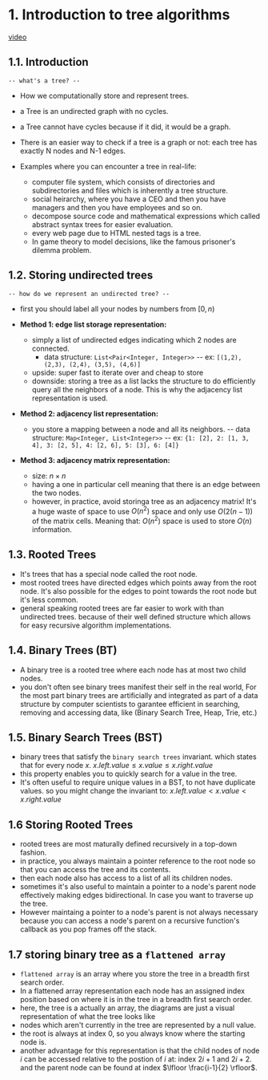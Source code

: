 # 1. Introduction to tree algorithms

[video](https://youtu.be/1XC3p2zBK34?si=GGwf0NxaRnWK0VCW)

## 1.1. Introduction

`-- what's a tree? --`

- How we computationally store and represent trees.
- a Tree is an undirected graph with no cycles.
- a Tree cannot have cycles because if it did, it would be a graph.

- There is an easier way to check if a tree is a graph or not: each tree has exactly N nodes and N-1 edges.

- Examples where you can encounter a tree in real-life:
  - computer file system, which consists of directories and subdirectories and files which is inherently a tree structure.
  - social heirarchy, where you have a CEO and then you have managers and then you have employees and so on.
  - decompose source code and mathematical expressions which called abstract syntax trees for easier evaluation.
  - every web page due to HTML nested tags is a tree.
  - In game theory to model decisions, like the famous prisoner's dilemma problem.

## 1.2.  Storing undirected trees

`-- how do we represent an undirected tree? --`

- first you should label all your nodes by numbers from $[0, n)$

- **Method 1: edge list storage representation:**
  - simply a list of undirected edges indicating which 2 nodes are connected.
    - data structure: `List<Pair<Integer, Integer>>`
    -- ex: `[(1,2), (2,3), (2,4), (3,5), (4,6)]`
  - upside: super fast to iterate over and cheap to store
  - downside: storing a tree as a list lacks the structure to do efficiently query all the neighbors of a node. This is why the adjacency list representation is used.

- **Method 2: adjacency list representation:**
  - you store a mapping between a node and all its neighbors.
    -- data structure: `Map<Integer, List<Integer>>`
    -- ex: `{1: [2], 2: [1, 3, 4], 3: [2, 5], 4: [2, 6], 5: [3], 6: [4]}`

- **Method 3: adjacency matrix representation:**
  - size: $n \times n$
  - having a one in particular cell meaning that there is an edge between the two nodes.
  - however, in practice, avoid storinga tree as an adjacency matrix! It's a huge waste of space to use $O(n^2)$ space and only use $O(2(n-1))$ of the matrix cells. Meaning that: $O(n^2)$ space is used to store $O(n)$ information.

## 1.3. Rooted Trees

- It's trees that has a special node called the root node.
- most rooted trees have directed edges which points away from the root node. It's also possible for the edges to point towards the root node but it's less common.
- general speaking rooted trees are far easier to work with than undirected trees. because of their well defined structure which allows for easy recursive algorithm implementations.

## 1.4. Binary Trees (BT)

- A binary tree is a rooted tree where each node has at most two child nodes.
- you don't often see binary trees manifest their self in the real world, For the most part binary trees are artificially and integrated as part of a data structure by computer scientists to garantee efficient in searching, removing and accessing data, like (Binary Search Tree, Heap, Trie, etc.)

## 1.5. Binary Search Trees (BST)

- binary trees that satisfy the `binary search trees` invariant. which states that for every node $x$.
    $x.left.value \leq x.value \leq x.right.value$
- this property enables you to quickly search for a value in the tree.
- It's often useful to require unique values in a BST, to not have duplicate values. so you might change the invariant to:
    $x.left.value < x.value < x.right.value$

## 1.6 Storing Rooted Trees

- rooted trees are most maturally defined recursively in a top-down fashion.
- in practice, you always maintain a pointer reference to the root node so that you can access the tree and its contents.
- then each node also has access to a list of all its children nodes.
- sometimes it's also useful to maintain a pointer to a node's parent node effectively making edges bidirectional. In case you want to traverse up the tree.
- However maintaing a pointer to a node's parent is not always necessary because you can access a node's parent on a recursive function's callback as you pop frames off the stack.

## 1.7 storing binary tree as a `flattened array`

- `flattened array` is an array where you store the tree in a breadth first search order.
- In a flattened array representation each node has an assigned index position based on where it is in the tree in a breadth first search order.
- here, the tree is a actually an array, the diagrams are just a visual representation of what the tree looks like
- nodes which aren't currently in the tree are represented by a null value.
- the root is always at index 0, so you always know where the starting node is.
- another advantage for this representation is that the child nodes of node $i$ can be accessed relative to the postion of $i$ at: index $2i + 1$ and $2i + 2$. and the parent node can be found at index $\lfloor \frac{i-1}{2} \rfloor$.
